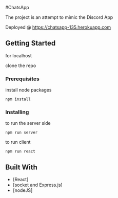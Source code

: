 #ChatsApp

The project is an attempt to mimic the Discord App

Deployed @ https://chatsapp-135.herokuapp.com

## Getting Started

for localhost

clone the repo

### Prerequisites

install node packages

```
npm install 
```

### Installing

to run the server side


```
npm run server
```

to run client

```
npm run react
```


## Built With

* [React]
* [socket and Express.js]
* [nodeJS]



